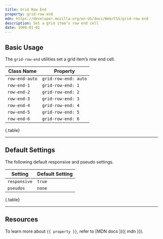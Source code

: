 ```yaml
---
title: Grid Row End
property: grid-row-end
mdn: https://developer.mozilla.org/en-US/docs/Web/CSS/grid-row-end
description: Set a grid item’s row end cell
date: 1000-01-01
---
```


## Basic Usage

The `grid-row-end` utilities set a grid item’s row end cell.

| Class Name     | Property             |
| -------------- | -------------------- |
| `row-end-auto` | `grid-row-end: auto` |
| `row-end-1`    | `grid-row-end: 1`    |
| `row-end-2`    | `grid-row-end: 2`    |
| `row-end-3`    | `grid-row-end: 3`    |
| `row-end-4`    | `grid-row-end: 4`    |
| `row-end-5`    | `grid-row-end: 5`    |
| `row-end-6`    | `grid-row-end: 6`    |

{.table}

---

## Default Settings

The following default responsive and pseudo settings.

| Setting      | Default Setting |
| ------------ | --------------- |
| `responsive` | `true`          |
| `pseudos`    | `none`          |

{.table}

---

## Resources

To learn more about `{{ property }}`, refer to [MDN docs <i class="far fa-external-link ml-6"></i>]({{ mdn }}).
